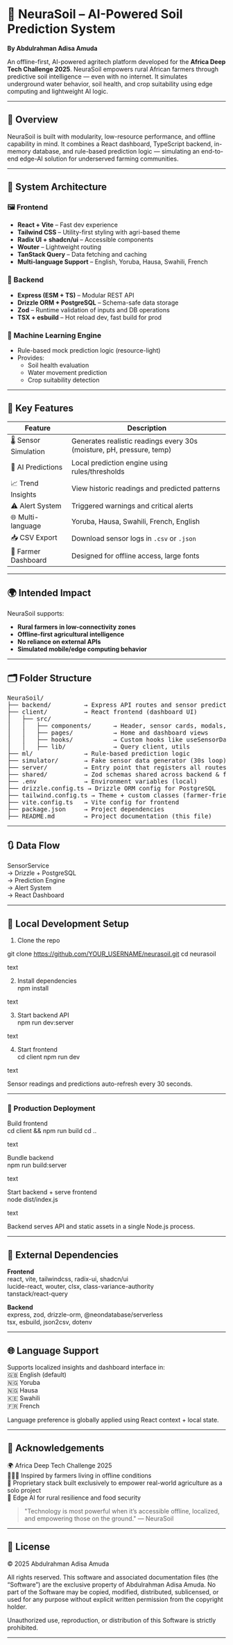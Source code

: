 # 🌿 NeuraSoil – AI-Powered Soil Prediction System

**By Abdulrahman Adisa Amuda**

An offline-first, AI-powered agritech platform developed for the **Africa Deep Tech Challenge 2025**. NeuraSoil empowers rural African farmers through predictive soil intelligence — even with no internet. It simulates underground water behavior, soil health, and crop suitability using edge computing and lightweight AI logic.

---

## 📌 Overview

NeuraSoil is built with modularity, low-resource performance, and offline capability in mind. It combines a React dashboard, TypeScript backend, in-memory database, and rule-based prediction logic — simulating an end-to-end edge-AI solution for underserved farming communities.

---

## 🧱 System Architecture

### 🖼 Frontend
- **React + Vite** – Fast dev experience
- **Tailwind CSS** – Utility-first styling with agri-based theme
- **Radix UI + shadcn/ui** – Accessible components
- **Wouter** – Lightweight routing
- **TanStack Query** – Data fetching and caching
- **Multi-language Support** – English, Yoruba, Hausa, Swahili, French

### 🔧 Backend
- **Express (ESM + TS)** – Modular REST API
- **Drizzle ORM + PostgreSQL** – Schema-safe data storage
- **Zod** – Runtime validation of inputs and DB operations
- **TSX + esbuild** – Hot reload dev, fast build for prod

### 🧠 Machine Learning Engine
- Rule-based mock prediction logic (resource-light)
- Provides:
  - Soil health evaluation
  - Water movement prediction
  - Crop suitability detection

---

## 🧠 Key Features

| Feature                    | Description |
|---------------------------|-------------|
| 🌡️ Sensor Simulation       | Generates realistic readings every 30s (moisture, pH, pressure, temp) |
| 🧠 AI Predictions         | Local prediction engine using rules/thresholds |
| 📈 Trend Insights         | View historic readings and predicted patterns |
| ⚠️ Alert System           | Triggered warnings and critical alerts |
| 🌐 Multi-language         | Yoruba, Hausa, Swahili, French, English |
| 📥 CSV Export             | Download sensor logs in `.csv` or `.json` |
| 🧰 Farmer Dashboard       | Designed for offline access, large fonts |

---

## 🌍 Intended Impact

NeuraSoil supports:
- **Rural farmers in low-connectivity zones**
- **Offline-first agricultural intelligence**
- **No reliance on external APIs**
- **Simulated mobile/edge computing behavior**

---

## 🗂 Folder Structure

<pre>
NeuraSoil/
├── backend/         → Express API routes and sensor prediction logic
├── client/          → React frontend (dashboard UI)
│   ├── src/
│   │   ├── components/      → Header, sensor cards, modals, etc.
│   │   ├── pages/           → Home and dashboard views
│   │   ├── hooks/           → Custom hooks like useSensorData
│   │   ├── lib/             → Query client, utils
├── ml/              → Rule-based prediction logic
├── simulator/       → Fake sensor data generator (30s loop)
├── server/          → Entry point that registers all routes
├── shared/          → Zod schemas shared across backend & frontend
├── .env             → Environment variables (local)
├── drizzle.config.ts → Drizzle ORM config for PostgreSQL
├── tailwind.config.ts → Theme + custom classes (farmer-friendly)
├── vite.config.ts   → Vite config for frontend
├── package.json     → Project dependencies
├── README.md        → Project documentation (this file)
</pre>

---

## 🔃 Data Flow

SensorService  
→ Drizzle + PostgreSQL  
→ Prediction Engine  
→ Alert System  
→ React Dashboard

---

## 🚀 Local Development Setup

1. Clone the repo  

git clone https://github.com/YOUR_USERNAME/neurasoil.git
cd neurasoil

text

2. Install dependencies  
npm install

text

3. Start backend API  
npm run dev:server

text

4. Start frontend  
cd client
npm run dev

text

Sensor readings and predictions auto-refresh every 30 seconds.

---

### 🧱 Production Deployment

Build frontend  
cd client && npm run build
cd ..

text

Bundle backend  
npm run build:server

text

Start backend + serve frontend  
node dist/index.js

text

Backend serves API and static assets in a single Node.js process.

---

## 🔌 External Dependencies

**Frontend**  
react, vite, tailwindcss, radix-ui, shadcn/ui  
lucide-react, wouter, clsx, class-variance-authority  
tanstack/react-query  

**Backend**  
express, zod, drizzle-orm, @neondatabase/serverless  
tsx, esbuild, json2csv, dotenv

---

## 🌐 Language Support

Supports localized insights and dashboard interface in:  
🇬🇧 English (default)  
🇳🇬 Yoruba  
🇳🇬 Hausa  
🇰🇪 Swahili  
🇫🇷 French  

Language preference is globally applied using React context + local state.

---

## 🙏 Acknowledgements

🌍 Africa Deep Tech Challenge 2025  
👨🏾‍🌾 Inspired by farmers living in offline conditions  
💚 Proprietary stack built exclusively to empower real-world agriculture as a solo project  
🧠 Edge AI for rural resilience and food security  

> "Technology is most powerful when it’s accessible offline, localized, and empowering those on the ground." — NeuraSoil

---

## 📄 License

© 2025 Abdulrahman Adisa Amuda

All rights reserved. This software and associated documentation files (the “Software”) are the exclusive property of Abdulrahman Adisa Amuda. No part of the Software may be copied, modified, distributed, sublicensed, or used for any purpose without explicit written permission from the copyright holder.

Unauthorized use, reproduction, or distribution of this Software is strictly prohibited.

---